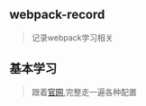## webpack-record

> 记录webpack学习相关

## 基本学习

> 跟着[官网](https://doc.webpack-china.org/guides/getting-started/#-),完整走一遍各种配置
